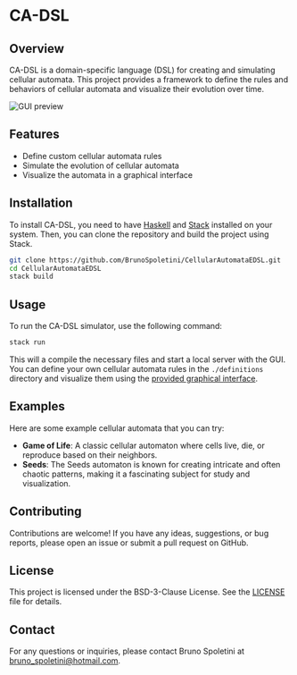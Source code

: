 # CA-DSL

## Overview

CA-DSL is a domain-specific language (DSL) for creating and simulating cellular automata. This project provides a framework to define the rules and behaviors of cellular automata and visualize their evolution over time.

![GUI preview](https://github.com/user-attachments/assets/555ceb11-60ff-4d83-8128-1fc8888669ad)

## Features

- Define custom cellular automata rules
- Simulate the evolution of cellular automata
- Visualize the automata in a graphical interface

## Installation

To install CA-DSL, you need to have [Haskell](https://www.haskell.org/) and [Stack](https://docs.haskellstack.org/en/stable/) installed on your system. Then, you can clone the repository and build the project using Stack.

```sh
git clone https://github.com/BrunoSpoletini/CellularAutomataEDSL.git
cd CellularAutomataEDSL
stack build
```

## Usage

To run the CA-DSL simulator, use the following command:

```sh
stack run
```
This will a compile the necessary files and start a local server with the GUI.
You can define your own cellular automata rules in the `./definitions` directory and visualize them using the [provided graphical interface](http://127.0.0.1:8023/).

## Examples

Here are some example cellular automata that you can try:

- **Game of Life**: A classic cellular automaton where cells live, die, or reproduce based on their neighbors.
- **Seeds**: The Seeds automaton is known for creating intricate and often chaotic patterns, making it a fascinating subject for study and visualization.

## Contributing

Contributions are welcome! If you have any ideas, suggestions, or bug reports, please open an issue or submit a pull request on GitHub.

## License

This project is licensed under the BSD-3-Clause License. See the [LICENSE](LICENSE) file for details.

## Contact

For any questions or inquiries, please contact Bruno Spoletini at bruno_spoletini@hotmail.com.
